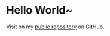 # Hello World~
Visit on my [public repository][dill] on GitHub.
 
 [dill]: <https://github.com/poompk1pk>
